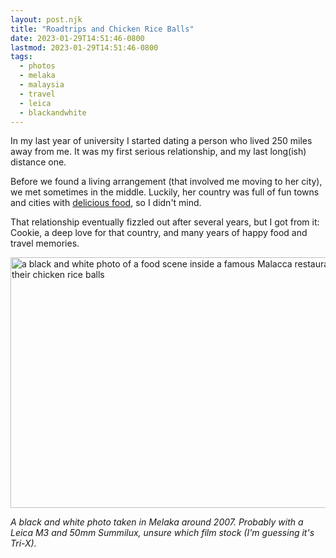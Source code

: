 ```yaml
---
layout: post.njk
title: "Roadtrips and Chicken Rice Balls"
date: 2023-01-29T14:51:46-0800
lastmod: 2023-01-29T14:51:46-0800
tags:
  - photos
  - melaka
  - malaysia
  - travel
  - leica
  - blackandwhite
---
```

In my last year of university I started dating a person who lived 250 miles away from me. It was my first serious relationship, and my last long(ish) distance one. 

Before we found a living arrangement (that involved me moving to her city), we met sometimes in the middle. Luckily, her country was full of fun towns and cities with [delicious food](https://www.sgmytaxi.com/chicken-rice-balls-melaka/), so I didn't mind.

That relationship eventually fizzled out after several years, but I got from it: Cookie, a deep love for that country, and many years of happy food and travel memories.

<img src="/photos/uploads/039958e313.jpg" width="600" height="401" alt="a black and white photo of a food scene inside a famous Malacca restaurant known for their chicken rice balls" />

_A black and white photo taken in Melaka around 2007. Probably with a Leica M3 and 50mm Summilux, unsure which film stock (I'm guessing it's Tri-X)._

